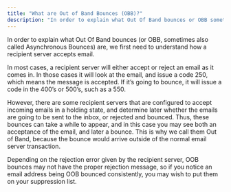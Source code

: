 ```yaml
---
title: "What are Out of Band Bounces (OBB)?"
description: "In order to explain what Out Of Band bounces or OBB sometimes also called Asynchronous Bounces are we first need to understand how a recipient server accepts email In most cases a recipient server will either accept or reject an email as it comes in In those cases it will..."
---
```


In order to explain what Out Of Band bounces (or OBB, sometimes also called Asynchronous Bounces) are, we first need to understand how a recipient server accepts email.

In most cases, a recipient server will either accept or reject an email as it comes in. In those cases it will look at the email, and issue a code 250, which means the message is accepted. If it’s going to bounce, it will issue a code in the 400’s or 500’s, such as a 550.

However, there are some recipient servers that are configured to accept incoming emails in a holding state, and determine later whether the emails are going to be sent to the inbox, or rejected and bounced. Thus, these bounces can take a while to appear, and in this case you may see both an acceptance of the email, and later a bounce. This is why we call them Out of Band, because the bounce would arrive outside of the normal email server transaction.

Depending on the rejection error given by the recipient server, OOB bounces may not have the proper rejection message, so if you notice an email address being OOB bounced consistently, you may wish to put them on your suppression list.
